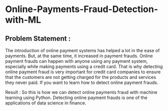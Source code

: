 # Online-Payments-Fraud-Detection-with-ML

## Problem Statement :
   The introduction of online payment systems has helped a lot in the ease of payments. But, at the same time, it increased in payment frauds. Online payment frauds can happen with anyone using any payment system, especially while making payments using a credit card. That is why detecting online payment fraud is very important for credit card companies to ensure that the customers are not getting charged for the products and services they never paid. If you want to learn how to detect online payment frauds.

Result :
         So this is how we can detect online payments fraud with machine learning using Python. Detecting online payment frauds is one of the applications of data science in finance.
